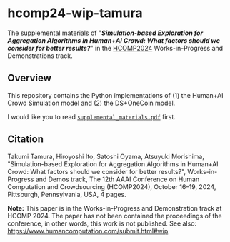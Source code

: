 # hcomp24-wip-tamura
The supplemental materials of "***Simulation-based Exploration for Aggregation Algorithms in Human+AI Crowd: What factors should we consider for better results?***" 
in the [HCOMP2024](https://www.humancomputation.com/) Works-in-Progress and Demonstrations track.

## Overview
This repository contains the Python implementations of (1) the Human+AI Crowd Simulation model and (2) the DS+OneCoin model. 

I would like you to read  [`supplemental_materials.pdf`](https://raw.githubusercontent.com/crowd4u/hcomp24-wip-tamura/main/supplemental_materials.pdf) first.

## Citation
Takumi Tamura, Hiroyoshi Ito, Satoshi Oyama, Atsuyuki Morishima, 
"Simulation-based Exploration for Aggregation Algorithms in Human+AI Crowd: What factors should we consider for better results?",
Works-in-Progress and Demos track, The 12th AAAI Conference on Human Computation and Crowdsourcing (HCOMP2024), October 16–19, 2024, Pittsburgh, Pennsylvania, USA, 4 pages. 

**Note:** This paper is in the Works-in-Progress and Demonstration track at HCOMP 2024. The paper has not been contained the proceedings of the conference, in other words, this work is not published. See also: https://www.humancomputation.com/submit.html#wip
